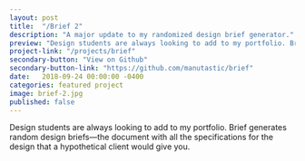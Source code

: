 ```yaml
---
layout: post
title:  "/Brief 2"
description: "A major update to my randomized design brief generator."
preview: "Design students are always looking to add to my portfolio. Brief generates <a href='google.com'>random design</a> briefs—the document with all the specifications for the design that a hypothetical client would give you."
project-link: "/projects/brief"
secondary-button: "View on Github"
secondary-button-link: "https://github.com/manutastic/brief"
date:   2018-09-24 00:00:00 -0400
categories: featured project
image: brief-2.jpg
published: false
---
```

Design students are always looking to add to my portfolio. Brief generates random design briefs—the document with all the specifications for the design that a hypothetical client would give you.